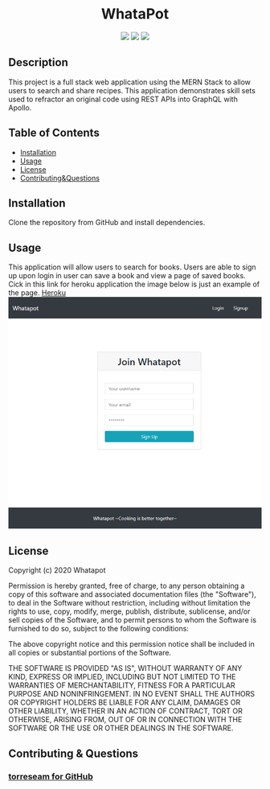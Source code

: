 
<h1 align="center">WhataPot</h1>

<p align="center">
<img src="https://img.shields.io/badge/Javascript-brightgreen"/>
<img src="https://img.shields.io/badge/Web-Pack-red"/>
<img src="https://img.shields.io/badge/Node.js-success"/>

## Description 
This project is a full stack web application using the MERN Stack to allow users to search and share recipes. This application demonstrates skill sets used to refractor an original code using REST APIs into GraphQL with Apollo.  

## Table of Contents
* [Installation](#installation)
* [Usage](#usage)
* [License](#license)
* [Contributing&Questions](#contributing&questions)

## Installation 
Clone the repository from GitHub and install dependencies.

## Usage 
This application will allow users to search for books. Users are able to sign up upon login in user can save a book and view a page of saved books.<br>
Cick in this link for heroku application the image below is just an example of the page. [Heroku](https://)<br>
<img src='./client/public/main.png'>


## License 
  Copyright (c) 2020 Whatapot

  Permission is hereby granted, free of charge, to any person obtaining a copy
  of this software and associated documentation files (the "Software"), to deal
  in the Software without restriction, including without limitation the rights
  to use, copy, modify, merge, publish, distribute, sublicense, and/or sell
  copies of the Software, and to permit persons to whom the Software is
  furnished to do so, subject to the following conditions:

  The above copyright notice and this permission notice shall be included in all
  copies or substantial portions of the Software.

  THE SOFTWARE IS PROVIDED "AS IS", WITHOUT WARRANTY OF ANY KIND, EXPRESS OR
  IMPLIED, INCLUDING BUT NOT LIMITED TO THE WARRANTIES OF MERCHANTABILITY,
  FITNESS FOR A PARTICULAR PURPOSE AND NONINFRINGEMENT. IN NO EVENT SHALL THE
  AUTHORS OR COPYRIGHT HOLDERS BE LIABLE FOR ANY CLAIM, DAMAGES OR OTHER
  LIABILITY, WHETHER IN AN ACTION OF CONTRACT, TORT OR OTHERWISE, ARISING FROM,
  OUT OF OR IN CONNECTION WITH THE SOFTWARE OR THE USE OR OTHER DEALINGS IN THE
  SOFTWARE.


## Contributing & Questions

### [torreseam for GitHub](https://github.com/torreseam)  